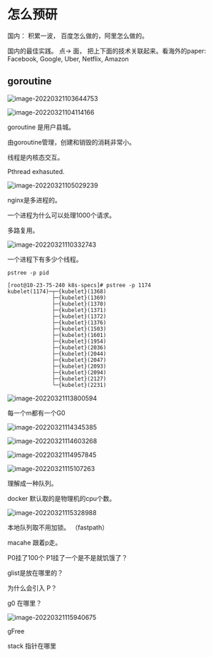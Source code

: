 # 怎么预研

国内： 积累一波， 百度怎么做的，阿里怎么做的。

国内的最佳实践。 点-> 面， 把上下面的技术关联起来。看海外的paper: Facebook, Google, Uber, Netflix, Amazon



## goroutine

![image-20220321103644753](/Users/kestrel/developer/nrookie.github.io/collections/go/xunlianying/runtime/image-20220321103644753.png)





![image-20220321104114166](/Users/kestrel/developer/nrookie.github.io/collections/go/xunlianying/runtime/image-20220321104114166.png)

goroutine 是用户县城。

由goroutine管理，创建和销毁的消耗非常小。

线程是内核态交互。





Pthread exhasuted.



![image-20220321105029239](/Users/kestrel/developer/nrookie.github.io/collections/go/xunlianying/runtime/image-20220321105029239.png)





nginx是多进程的。

一个进程为什么可以处理1000个请求。

多路复用。



![image-20220321110332743](/Users/kestrel/developer/nrookie.github.io/collections/go/xunlianying/runtime/image-20220321110332743.png)



一个进程下有多少个线程。

``` shell
pstree -p pid
```



``` shell
[root@10-23-75-240 k8s-specs]# pstree -p 1174
kubelet(1174)─┬─{kubelet}(1368)
              ├─{kubelet}(1369)
              ├─{kubelet}(1370)
              ├─{kubelet}(1371)
              ├─{kubelet}(1372)
              ├─{kubelet}(1376)
              ├─{kubelet}(1503)
              ├─{kubelet}(1601)
              ├─{kubelet}(1954)
              ├─{kubelet}(2036)
              ├─{kubelet}(2044)
              ├─{kubelet}(2047)
              ├─{kubelet}(2093)
              ├─{kubelet}(2094)
              ├─{kubelet}(2127)
              └─{kubelet}(2231)
```

![image-20220321113800594](/Users/kestrel/developer/nrookie.github.io/collections/go/xunlianying/runtime/image-20220321113800594.png)



每一个m都有一个G0



![image-20220321114345385](/Users/kestrel/developer/nrookie.github.io/collections/go/xunlianying/runtime/image-20220321114345385.png)



![image-20220321114603268](/Users/kestrel/developer/nrookie.github.io/collections/go/xunlianying/runtime/image-20220321114603268.png)



![image-20220321114957845](/Users/kestrel/developer/nrookie.github.io/collections/go/xunlianying/runtime/image-20220321114957845.png)





![image-20220321115107263](/Users/kestrel/developer/nrookie.github.io/collections/go/xunlianying/runtime/image-20220321115107263.png)



理解成一种队列。



docker 默认取的是物理机的cpu个数。



![image-20220321115328988](/Users/kestrel/developer/nrookie.github.io/collections/go/xunlianying/runtime/image-20220321115328988.png)





本地队列取不用加锁。 （fastpath）



macahe 跟着p走。



P0挂了100个 P1挂了一个是不是就饥饿了？



glist是放在哪里的？



为什么会引入 P？



g0  在哪里？

![image-20220321115940675](/Users/kestrel/developer/nrookie.github.io/collections/go/xunlianying/runtime/image-20220321115940675.png)

gFree



stack 指针在哪里



